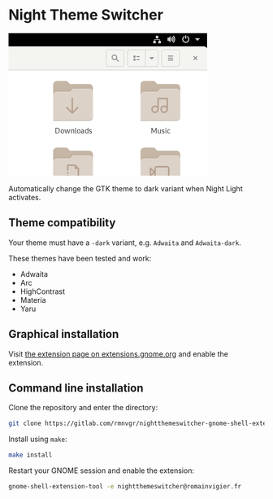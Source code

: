 # Night Theme Switcher

![](./screenshot.gif)

Automatically change the GTK theme to dark variant when Night Light activates.

## Theme compatibility

Your theme must have a `-dark` variant, e.g. `Adwaita` and `Adwaita-dark`.

These themes have been tested and work:

- Adwaita
- Arc
- HighContrast
- Materia
- Yaru

## Graphical installation

Visit [the extension page on extensions.gnome.org](https://extensions.gnome.org/extension/2236/night-theme-switcher/) and enable the extension.

## Command line installation

Clone the repository and enter the directory:

```bash
git clone https://gitlab.com/rmnvgr/nightthemeswitcher-gnome-shell-extension/ && cd nightthemeswitcher-gnome-shell-extension
```

Install using `make`:

```bash
make install
```

Restart your GNOME session and enable the extension:

```bash
gnome-shell-extension-tool -e nightthemeswitcher@romainvigier.fr
```
